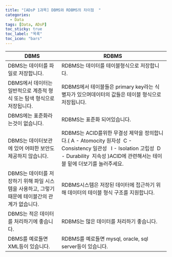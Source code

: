 ```yaml
---
title: "[ADsP 1과목] DBMS와 RDBMS의 차이점  "
categories:
  - Data
tags: [Data, ADsP]
toc_sticky: true
toc_label: "목록"
toc_icon: "bars"
---
```


| DBMS                                                                                           | RDBMS                                                                                                                                                                                         |
| ---------------------------------------------------------------------------------------------- | --------------------------------------------------------------------------------------------------------------------------------------------------------------------------------------------- |
| DBMS는 데이터를 파일로 저장합니다.                                                             | RDBMS는 데이터를 테이블형식으로 저장합니다.                                                                                                                                                   |
| DBMS에서 데이터는 일반적으로 계층적 형식 또는 탐색 형식으로 저장됩니다.                        | RDBMS에서 테이블들은 primary key라는 식별자가 있으며데이터의 값들은 테이블 형식으로 저장됩니다.                                                                                               |
| DBMS에는 표준화라는것이 없습니다.                                                              | RDBMS는 표준화 되어있습니다.                                                                                                                                                                  |
| DBMS는 데이터보관에 있어 어떠한 보안도 제공하지 않습니다.                                      | RDBMS는 ACID를위한 무결성 제약을 정의합니다.( A - Atomocity 원자성  C - Consistency 일관성   I - Isolation 고립성  D - Durability  지속성 )ACID에 관련해서는 테이블 밑에 더보기를 눌러주세요. |
| DBMS는 데이터를 저장하기 위해 파일 시스템을 사용하고, 그렇기때문에 테이블간의 관계가 없습니다. | RDBMS시스템은 저장된 데이터에 접근하기 위해 데이터의 테이블 형식 구조를 지원합니다.                                                                                                           |
| DBMS는 적은 데이터를 처리하기에 좋습니다.                                                      | RDBMS는 많은 데이터를 처리하기 좋습니다.                                                                                                                                                      |
| DBMS를 예로들면 XML등이 있습니다.                                                              | RDBMS를 예로들면 mysql, oracle, sql server등이 있습니다.                                                                                                                                      |
